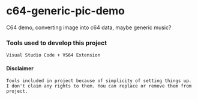 # c64-generic-pic-demo
C64 demo, converting image into c64 data, maybe generic music?

### Tools used to develop this project
    Visual Studio Code + VS64 Extension


#### Disclaimer
    Tools included in project because of simplicity of setting things up. I don't claim any rights to them. You can replace or remove them from project.

